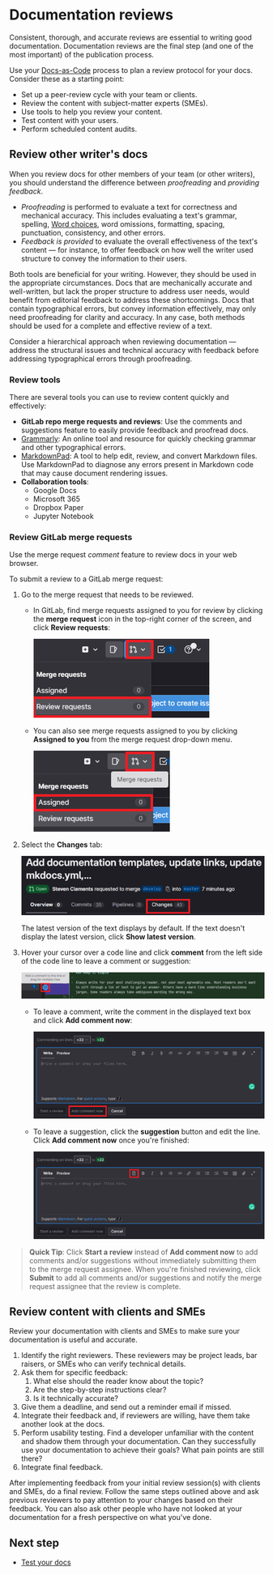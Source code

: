 # Documentation reviews

Consistent, thorough, and accurate reviews are essential to writing good documentation. Documentation reviews are the final step (and one of the most important) of the publication process.

Use your [Docs-as-Code](docs-as-code.md) process to plan a review protocol for your docs. Consider these as a starting point:

- Set up a peer-review cycle with your team or clients.
- Review the content with subject-matter experts (SMEs).
- Use tools to help you review your content.
- Test content with your users.
- Perform scheduled content audits.

## Review other writer's docs

When you review docs for other members of your team (or other writers), you should understand the difference between *proofreading* and *providing feedback*.

- *Proofreading* is performed to evaluate a text for correctness and mechanical accuracy. This includes evaluating a text's grammar, spelling, [Word choices](../style-guide/language-choices.md), word omissions, formatting, spacing, punctuation, consistency, and other errors.
- *Feedback is provided* to evaluate the overall effectiveness of the text's content — for instance, to offer feedback on how well the writer used structure to convey the information to their users.

Both tools are beneficial for your writing. However, they should be used in the appropriate circumstances. Docs that are mechanically accurate and well-written, but lack the proper structure to address user needs, would benefit from editorial feedback to address these shortcomings. Docs that contain typographical errors, but convey information effectively, may only need proofreading for clarity and accuracy. In any case, both methods should be used for a complete and effective review of a text.

Consider a hierarchical approach when reviewing documentation — address the structural issues and technical accuracy with feedback before addressing typographical errors through proofreading.

### Review tools

There are several tools you can use to review content quickly and effectively:

- **GitLab repo merge requests and reviews**: Use the comments and suggestions feature to easily provide feedback and proofread docs.
- [Grammarly](https://app.grammarly.com/): An online tool and resource for quickly checking grammar and other typographical errors.
- [MarkdownPad](http://www.markdownpad.com/): A tool to help edit, review, and convert Markdown files. Use MarkdownPad to diagnose any errors present in Markdown code that may cause document rendering issues.
- **Collaboration tools**:
    - Google Docs
    - Microsoft 365
    - Dropbox Paper
    - Jupyter Notebook

### Review GitLab merge requests

Use the merge request *comment* feature to review docs in your web browser.

To submit a review to a GitLab merge request:

1. Go to the merge request that needs to be reviewed.
    - In GitLab, find merge requests assigned to you for review by clicking the **merge request** icon in the top-right corner of the screen, and click **Review requests**:

        ![Select Review requests from the merge request drop-down menu in the GitLab UI.](../img/gitlab-reviews.png)

    - You can also see merge requests assigned to you by clicking **Assigned to you** from the merge request drop-down menu.

        ![Select Assigned from the merge request drop-down menu in the GitLab UI.](../img/gitlab-assigned.png)

2. Select the **Changes** tab:

    ![Select the Changes tab on the merge request in the GitLab UI.](../img/gitlab-changes.png)

    The latest version of the text displays by default. If the text doesn't display the latest version, click **Show latest version**.

3. Hover your cursor over a code line and click **comment** from the left side of the code line to leave a comment or suggestion:

    ![Click Comment on a code line in a merge request in the GitLab UI.](../img/gitlab-comment.png)

    - To leave a comment, write the comment in the displayed text box and click **Add comment now**:

        ![Click add comment now to submit a new comment in the GitLab UI.](../img/gitlab-add-comment.PNG)

    - To leave a suggestion, click the **suggestion** button and edit the line. Click **Add comment now** once you're finished:

        ![Click the Suggestion icon to make a suggestion in the GitLab UI.](../img/gitlab-add-suggestion.png)

> **Quick Tip**: Click **Start a review** instead of **Add comment now** to add comments and/or suggestions without immediately submitting them to the merge request assignee. When you're finished reviewing, click **Submit** to add all comments and/or suggestions and notify the merge request assignee that the review is complete.

## Review content with clients and SMEs

Review your documentation with clients and SMEs to make sure your documentation is useful and accurate.

1. Identify the right reviewers. These reviewers may be project leads, bar raisers, or SMEs who can verify technical details.
2. Ask them for specific feedback:
    1. What else should the reader know about the topic?
    2. Are the step-by-step instructions clear?
    3. Is it technically accurate?
3. Give them a deadline, and send out a reminder email if missed.
4. Integrate their feedback and, if reviewers are willing, have them take another look at the docs.
5. Perform usability testing. Find a developer unfamiliar with the content and shadow them through your documentation. Can they successfully use your documentation to achieve their goals? What pain points are still there?
6. Integrate final feedback.

After implementing feedback from your initial review session(s) with clients and SMEs, do a final review. Follow the same steps outlined above and ask previous reviewers to pay attention to your changes based on their feedback. You can also ask other people who have not looked at your documentation for a fresh perspective on what you've done.

## Next step

- [Test your docs](test-docs.md)
